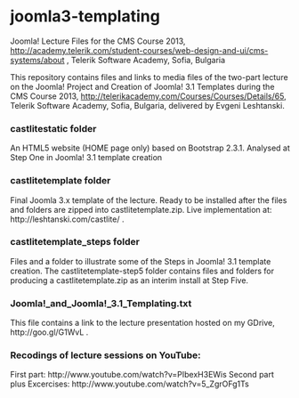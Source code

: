 joomla3-templating
==================

Joomla! Lecture Files for the CMS Course 2013, http://academy.telerik.com/student-courses/web-design-and-ui/cms-systems/about , Telerik Software Academy, Sofia, Bulgaria

This repository contains files and links to media files of the two-part lecture on the Joomla! Project and Creation of Joomla! 3.1 Templates during the CMS Course 2013, http://telerikacademy.com/Courses/Courses/Details/65, Telerik Software Academy, Sofia, Bulgaria, delivered by Evgeni Leshtanski.

<h3>castlitestatic folder</h3>
	An HTML5 website (HOME page only) based on Bootstrap 2.3.1. Analysed at Step One in Joomla! 3.1 template creation

<h3>castlitetemplate folder</h3>
	Final Joomla 3.x template of the lecture. Ready to be installed after the files and folders are zipped into castlitetemplate.zip. Live implementation at: http://leshtanski.com/castlite/ .

<h3>castlitetemplate_steps folder</h3>
	Files and a folder to illustrate some of the Steps in Joomla! 3.1 template creation.
	The castlitetemplate-step5 folder contains files and folders for producing a castlitetemplate.zip as an interim install at Step Five.

<h3>Joomla!_and_Joomla!_3.1_Templating.txt</h3>
	This file contains a link to the lecture presentation hosted on my GDrive, http://goo.gl/G1WvL .
	
<h3>Recodings of lecture sessions on YouTube:</h3>
	First part: http://www.youtube.com/watch?v=PIbexH3EWis
	Second part plus Excercises: http://www.youtube.com/watch?v=5_ZgrOFg1Ts
